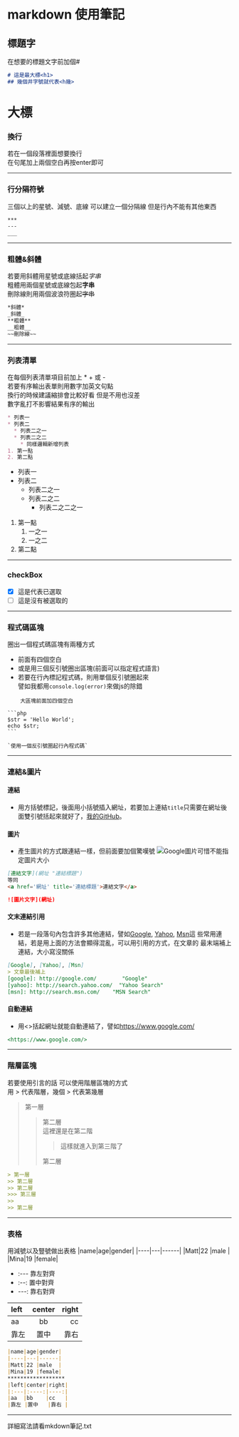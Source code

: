 # markdown 使用筆記
## 標題字
在想要的標題文字前加個#
```md
# 這是最大標<h1>
## 幾個井字號就代表<h幾>
```
# 大標
### 換行
若在一個段落裡面想要換行  
在句尾加上兩個空白再按enter即可
___
### 行分隔符號
三個以上的星號、減號、底線 可以建立一個分隔線 但是行內不能有其他東西
```md
***
---
___
```
___
### 粗體&斜體
若要用斜體用星號或底線括起*字串*  
粗體用兩個星號或底線包起**字串**  
刪除線則用兩個波浪符圈起~~字串~~
```md
*斜體*
_斜體_
**粗體**
__粗體__
~~刪除線~~
```
___
### 列表清單
在每個列表清單項目前加上 * + 或 -   
若要有序輸出表單則用數字加英文句點  
換行的時候建議縮排會比較好看 但是不用也沒差  
數字亂打不影響結果有序的輸出
```md
* 列表一
* 列表二
  * 列表二之一
  * 列表二之二
    * 同樣邏輯新增列表
1. 第一點
2. 第二點
```
* 列表一
* 列表二
  * 列表二之一
  * 列表二之二
    * 列表二之二之一
1. 第一點
   1. 一之一
   2. 一之二
2. 第二點
___
### checkBox
- [x] 這是代表已選取
- [ ] 這是沒有被選取的
___
### 程式碼區塊
圈出一個程式碼區塊有兩種方式  
* 前面有四個空白
* 或是用三個反引號圈出區塊(前面可以指定程式語言)
* 若要在行內標記程式碼，則用單個反引號圈起來  
  譬如我都用`console.log(error)`來做js的除錯
```
    大區塊前面加四個空白
```
    ```php
    $str = 'Hello World';
    echo $str;
    ``` 
```
`使用一個反引號圈起行內程式碼`
```
___
### 連結&圖片
#### 連結  
* 用方括號標記，後面用小括號插入網址，若要加上連結`title`只需要在網址後面雙引號括起來就好了，[我的GitHub](https://github.com/followmytype "漸漸在經營了")。
#### 圖片  
* 產生圖片的方式跟連結一樣，但前面要加個驚嘆號
  ![Google圖片](https://ssl.gstatic.com/images/branding/googleg/2x/googleg_standard_color_64dp.png)可惜不能指定圖片大小
```md
[連結文字](網址 "連結標題")
等同
<a href='網址' title='連結標題'>連結文字</a>

![圖片文字](網址)
```
#### 文末連結引用
* 若是一段落句內包含許多其他連結，譬如[Google], [Yahoo], [Msn]這   些常用連結，若是用上面的方法會顯得混亂，可以用引用的方式，在文章的    最末端補上連結，大小寫沒關係
```md
[Google], [Yahoo], [Msn]
> 文章最後補上
[google]: http://google.com/        "Google"
[yahoo]: http://search.yahoo.com/  "Yahoo Search"
[msn]: http://search.msn.com/    "MSN Search"
```
#### 自動連結
* 用<>括起網址就能自動連結了，譬如<https://www.google.com/>
```md
<https://www.google.com/>
```
___
### 階層區塊
若要使用引言的話 可以使用階層區塊的方式  
用 > 代表階層，幾個 > 代表第幾層
> 第一層
>> 第二層  
>> 這裡還是在第二階
>>> 這樣就進入到第三階了
>> 
>> 第二層
```md
> 第一層
>> 第二層  
>> 第二層
>>> 第三層
>>
>> 第二層
```
___
### 表格
用減號以及豎號做出表格
|name|age|gender|
|----|---|------|
|Matt|22 |male  |
|Mina|19 |female|

* :--- 靠左對齊  
* :--: 置中對齊  
* ---: 靠右對齊

|left|center|right|
|:---|:----:|----:|
|aa  |bb    |cc   |
|靠左 |置中  |靠右  |
```md
|name|age|gender|
|----|---|------|
|Matt|22 |male  |
|Mina|19 |female|
******************
|left|center|right|
|:---|:----:|----:|
|aa  |bb    |cc   |
|靠左 |置中   |靠右 |
```
___
詳細寫法請看mkdown筆記.txt  

[google]: http://google.com/        "Google"
[yahoo]: http://search.yahoo.com/  "Yahoo Search"
[msn]: http://search.msn.com/    "MSN Search"